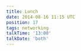 ```yaml
---
title: Lunch
date: 2014-08-16 11:15 UTC
position: 17
tags: networking
talkTime: '13:00'
talkDate: 'both'
---
```

